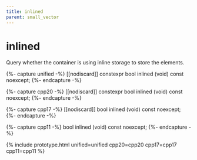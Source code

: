 ```yaml
---
title: inlined
parent: small_vector
---
```


# inlined

Query whether the container is using inline storage to store the elements.

{%- capture unified -%}
<span class="cpp17">[[nodiscard]]</span> <span class="cpp20">constexpr</span>
bool
inlined (void) const noexcept;
{%- endcapture -%}

{%- capture cpp20 -%}
[[nodiscard]] constexpr
bool
inlined (void) const noexcept;
{%- endcapture -%}

{%- capture cpp17 -%}
[[nodiscard]]
bool
inlined (void) const noexcept;
{%- endcapture -%}

{%- capture cpp11 -%}
bool
inlined (void) const noexcept;
{%- endcapture -%}

{% include prototype.html unified=unified cpp20=cpp20 cpp17=cpp17 cpp11=cpp11 %}
